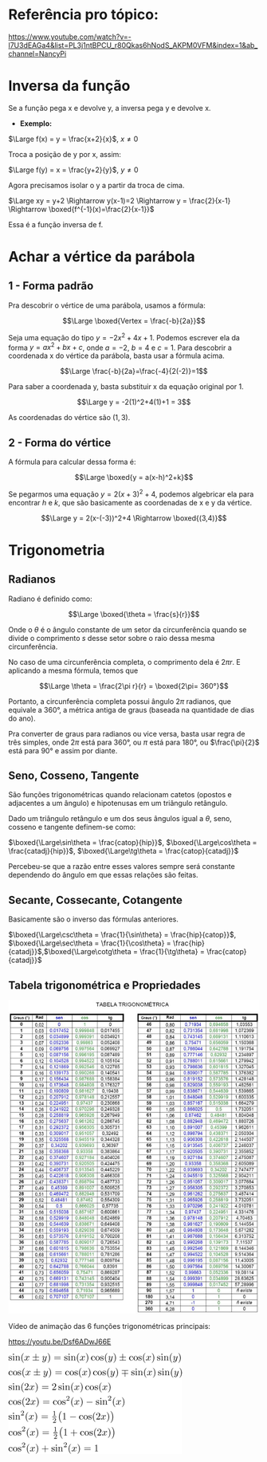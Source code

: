 # Referência pro tópico:
https://www.youtube.com/watch?v=-l7U3dEAGa4&list=PL3j1ntBPCU_r80Qkas6hNodS_AKPM0VFM&index=1&ab_channel=NancyPi

# Inversa da função

Se a função pega x e devolve y, a inversa pega y e devolve x.

- **Exemplo:**

$\Large f(x) = y = \frac{x+2}{x}$, $x \neq 0$

Troca a posição de y por x, assim:

$\Large f(y) = x = \frac{y+2}{y}$, $y \neq 0$

Agora precisamos isolar o y a partir da troca de cima.

$\Large xy = y+2 \Rightarrow  y(x-1)=2 \Rightarrow y = \frac{2}{x-1} \Rightarrow \boxed{f^{-1}(x)=\frac{2}{x-1}}$

Essa é a função inversa de f.

# Achar a vértice da parábola

## 1 - Forma padrão

Pra descobrir o vértice de uma parábola, usamos a fórmula:

$$\Large \boxed{Vertex = \frac{-b}{2a}}$$

Seja uma equação do tipo $y = -2x^2 + 4x + 1$. Podemos escrever ela da forma $y = ax^2 + bx + c$, onde $a = -2$, $b = 4$ e $c = 1$. Para descobrir a coordenada x do vértice da parábola, basta usar a fórmula acima.

$$\Large \frac{-b}{2a}=\frac{-4}{2(-2)}=1$$

Para saber a coordenada y, basta substituir x da equação original por 1.

$$\Large y = -2(1)^2+4(1)+1 = 3$$

As coordenadas do vértice são $(1,3)$.

## 2 - Forma do vértice

A fórmula para calcular dessa forma é:

$$\Large \boxed{y = a(x-h)^2+k}$$

Se pegarmos uma equação $y = 2(x+3)^2+4$, podemos algebricar ela para encontrar $h$ e $k$, que são basicamente as coordenadas de x e y da vértice.

$$\Large y = 2(x-(-3))^2+4 \Rightarrow \boxed{(3,4)}$$

# Trigonometria

## Radianos

Radiano é definido como:

$$\Large \boxed{\theta = \frac{s}{r}}$$

Onde o $\theta$ é o ângulo constante de um setor da circunferência quando se divide o comprimento $s$ desse setor sobre o raio dessa mesma circunferência.

No caso de uma circunferência completa, o comprimento dela é $2\pi r$. E aplicando a mesma fórmula, temos que

$$\Large \theta = \frac{2\pi r}{r} = \boxed{2\pi= 360°}$$

Portanto, a circunferência completa possui ângulo $2\pi$ radianos, que equivale a 360°, a métrica antiga de graus (baseada na quantidade de dias do ano).

Pra converter de graus para radianos ou vice versa, basta usar regra de três simples, onde $2\pi$ está para $360°$, ou $\pi$ está para 180°, ou $\frac{\pi}{2}$ está para $90°$ e assim por diante.

## Seno, Cosseno, Tangente

São funções trigonométricas quando relacionam catetos (opostos e adjacentes a um ângulo) e hipotenusas em um triângulo retângulo.

Dado um triângulo retângulo e um dos seus ângulos igual a $\theta$, seno, cosseno e tangente definem-se como:

$\boxed{\Large\sin\theta = \frac{catop}{hip}}$, $\boxed{\Large\cos\theta = \frac{catadj}{hip}}$, $\boxed{\Large\tg\theta = \frac{catop}{catadj}}$

Percebeu-se que a razão entre esses valores sempre será constante dependendo do ângulo em que essas relações são feitas.

## Secante, Cossecante, Cotangente

Basicamente são o inverso das fórmulas anteriores.

$\boxed{\Large\csc\theta = \frac{1}{\sin\theta} = \frac{hip}{catop}}$,
$\boxed{\Large\sec\theta = \frac{1}{\cos\theta} = \frac{hip}{catadj}}$,$\boxed{\Large\cotg\theta = \frac{1}{\tg\theta} = \frac{catop}{catadj}}$

## Tabela trigonométrica e Propriedades

![](2023-03-17-16-02-51.png)

Vídeo de animação das 6 funções trigonométricas principais:

https://youtu.be/Dsf6ADwJ66E

![](2023-03-17-16-40-19.png)